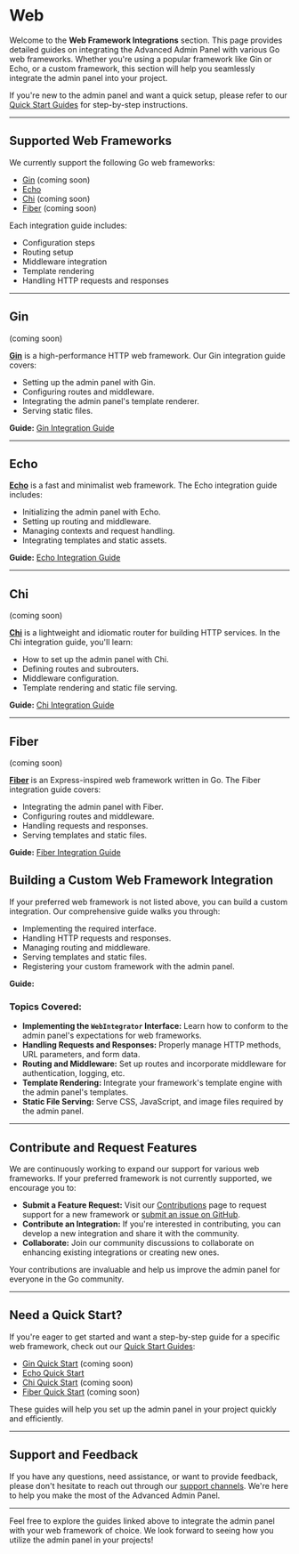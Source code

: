 # Web

Welcome to the **Web Framework Integrations** section. This page provides detailed guides on integrating the Advanced 
Admin Panel with various Go web frameworks. Whether you're using a popular framework like Gin or Echo, or a custom 
framework, this section will help you seamlessly integrate the admin panel into your project.

If you're new to the admin panel and want a quick setup, please refer to our [Quick Start Guides](Quick-Start.md) for 
step-by-step instructions.

---

## Supported Web Frameworks

We currently support the following Go web frameworks:

- [Gin](#gin) (coming soon)
- [Echo](#echo)
- [Chi](#chi) (coming soon)
- [Fiber](#fiber) (coming soon)

Each integration guide includes:

- Configuration steps
- Routing setup
- Middleware integration
- Template rendering
- Handling HTTP requests and responses

---

## Gin
(coming soon)

[**Gin**](https://github.com/gin-gonic/gin) is a high-performance HTTP web framework. Our Gin integration guide covers:

- Setting up the admin panel with Gin.
- Configuring routes and middleware.
- Integrating the admin panel's template renderer.
- Serving static files.

**Guide:** [Gin Integration Guide](Gin.md)

---

## Echo

[**Echo**](https://github.com/labstack/echo) is a fast and minimalist web framework. The Echo integration guide 
includes:

- Initializing the admin panel with Echo.
- Setting up routing and middleware.
- Managing contexts and request handling.
- Integrating templates and static assets.

**Guide:** [Echo Integration Guide](Echo.md)

---

## Chi
(coming soon)

[**Chi**](https://github.com/go-chi/chi) is a lightweight and idiomatic router for building HTTP services. In the Chi 
integration guide, you'll learn:

- How to set up the admin panel with Chi.
- Defining routes and subrouters.
- Middleware configuration.
- Template rendering and static file serving.

**Guide:** [Chi Integration Guide](Chi.md)

---

## Fiber
(coming soon)

[**Fiber**](https://github.com/gofiber/fiber) is an Express-inspired web framework written in Go. The Fiber integration 
guide covers:

- Integrating the admin panel with Fiber.
- Configuring routes and middleware.
- Handling requests and responses.
- Serving templates and static files.

**Guide:** [Fiber Integration Guide](Fiber.md)

## Building a Custom Web Framework Integration

If your preferred web framework is not listed above, you can build a custom integration. Our comprehensive guide walks 
you through:

- Implementing the required interface.
- Handling HTTP requests and responses.
- Managing routing and middleware.
- Serving templates and static files.
- Registering your custom framework with the admin panel.

**Guide:** [](Building-a-Custom-Web-Framework-Integration.md)

### Topics Covered:

- **Implementing the `WebIntegrator` Interface:** Learn how to conform to the admin panel's expectations for web 
frameworks.
- **Handling Requests and Responses:** Properly manage HTTP methods, URL parameters, and form data.
- **Routing and Middleware:** Set up routes and incorporate middleware for authentication, logging, etc.
- **Template Rendering:** Integrate your framework's template engine with the admin panel's templates.
- **Static File Serving:** Serve CSS, JavaScript, and image files required by the admin panel.

---

## Contribute and Request Features

We are continuously working to expand our support for various web frameworks. If your preferred framework is not 
currently supported, we encourage you to:

- **Submit a Feature Request:** Visit our [Contributions](Contributing.md) page to request support for a new framework 
or [submit an issue on GitHub](https://github.com/go-advanced-admin/admin/issues/new?assignees=&labels=&projects=&template=feature_request.md&title=).
- **Contribute an Integration:** If you're interested in contributing, you can develop a new integration and share it 
with the community.
- **Collaborate:** Join our community discussions to collaborate on enhancing existing integrations or creating new 
ones.

Your contributions are invaluable and help us improve the admin panel for everyone in the Go community.

---

## Need a Quick Start?

If you're eager to get started and want a step-by-step guide for a specific web framework, check out our 
[Quick Start Guides](Quick-Start.md):

- [Gin Quick Start](Gin-Quick-Start.md) (coming soon)
- [Echo Quick Start](Echo-Quick-Start.md)
- [Chi Quick Start](Chi-Quick-Start.md) (coming soon)
- [Fiber Quick Start](Fiber-Quick-Start.md) (coming soon)

These guides will help you set up the admin panel in your project quickly and efficiently.

---

## Support and Feedback

If you have any questions, need assistance, or want to provide feedback, please don't hesitate to reach out through our 
[support channels](https://github.com/go-advanced-admin/admin/issues/new?assignees=&labels=&projects=&template=bug_report.md&title=). 
We're here to help you make the most of the Advanced Admin Panel.

---

Feel free to explore the guides linked above to integrate the admin panel with your web framework of choice. We look forward to seeing how you utilize the admin panel in your projects!
